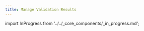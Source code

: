 ```yaml
---
title: Manage Validation Results
---
```


import InProgress from '../../_core_components/_in_progress.md';

<InProgress/>